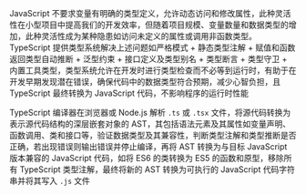 JavaScript 不要求变量有明确的类型定义，允许动态访问和修改属性，此种灵活性在小型项目中提高我们的开发效率，但随着项目规模、变量数量和数据类型的增加，此种灵活性成为某种隐患如访问未定义的属性或调用非函数类型。TypeScript 提供类型系统解决上述问题如严格模式 + 静态类型注解 + 赋值和函数返回类型自动推断 + 泛型约束 + 接口定义及类型别名 + 类型断言 + 类型守卫 + 内置工具类型，类型系统允许在开发时进行类型检查而不必等到运行时，有助于在开发早期发现潜在错误，确保代码中的数据类型符合预期，减少心智负担，且 TypeScript 最终转换为 JavaScript 代码，不影响程序的运行时性能

TypeScript 编译器在浏览器或 Node.js 解析 `.ts` 或 `.tsx` 文件，将源代码转换为表示源代码结构的深层嵌套对象的 AST，其包括语法元素及其属性如变量声明、函数调用、类和接口等，验证数据类型及其兼容性，判断类型注解和类型推断是否正确，若出现错误则输出错误并停止编译，再将 AST 转换为与目标 JavaScript 版本兼容的 JavaScript 代码，如将 ES6 的类转换为 ES5 的函数和原型，移除所有 TypeScript 类型注解，最终将新的 AST 转换为可执行的 JavaScript 代码字符串并将其写入 `.js` 文件
